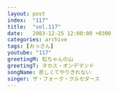 ```yaml
---
layout: post
index:  "117"
title:  "vol.117"
date:   2003-12-25 12:00:00 +0300
categories: archive
tags: [おっさん]
youtube: "117"
greetingM: 松ちゃんの山
greetingT: タカス・オンデマンド
songName: 悲しくてやりきれない
singer: ザ・フォーク・クルセダース
---
```

